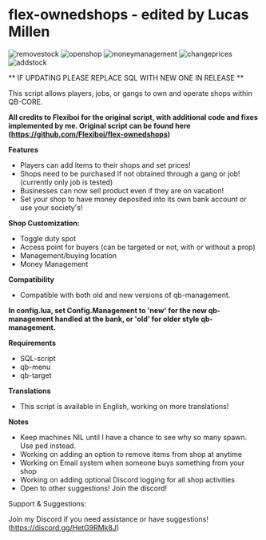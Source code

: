 # flex-ownedshops - edited by Lucas Millen

![removestock](https://github.com/Lucasmillen1/flex-ownedshops/assets/145896347/62955688-9796-4b4c-8ed4-74f76c083127)
![openshop](https://github.com/Lucasmillen1/flex-ownedshops/assets/145896347/153d027c-a121-40d0-ab13-2666faa35d40)
![moneymanagement](https://github.com/Lucasmillen1/flex-ownedshops/assets/145896347/c37aafa1-feec-416c-bb89-256b977ef984)
![changeprices](https://github.com/Lucasmillen1/flex-ownedshops/assets/145896347/51dee160-1dd2-431e-b348-0cff56b0f6f9)
![addstock](https://github.com/Lucasmillen1/flex-ownedshops/assets/145896347/39de9d98-4acd-48f4-9d24-fb03f988d344)


** IF UPDATING PLEASE REPLACE SQL WITH NEW ONE IN RELEASE ** 

This script allows players, jobs, or gangs to own and operate shops within QB-CORE.

**All credits to Flexiboi for the original script, with additional code and fixes implemented by me. Original script can be found here (https://github.com/Flexiboi/flex-ownedshops)**

**Features**

- Players can add items to their shops and set prices!
- Shops need to be purchased if not obtained through a gang or job! (currently only job is tested)
- Businesses can now sell product even if they are on vacation!
- Set your shop to have money deposited into its own bank account or use your society's!

**Shop Customization:**

- Toggle duty spot
- Access point for buyers (can be targeted or not, with or without a prop)
- Management/buying location
- Money Management

**Compatibility**

- Compatible with both old and new versions of qb-management.

**In config.lua, set Config.Management to 'new' for the new qb-management handled at the bank, or 'old' for older style qb-management.**

**Requirements**
- SQL-script
- qb-menu
- qb-target

**Translations**

- This script is available in English, working on more translations! 

**Notes**
- Keep machines NIL until I have a chance to see why so many spawn. Use ped instead.
- Working on adding an option to remove items from shop at anytime
- Working on Email system when someone buys something from your shop
- Working on adding optional Discord logging for all shop activities
- Open to other suggestions! Join the discord!

Support & Suggestions:

Join my Discord if you need assistance or have suggestions! (https://discord.gg/HetG9RMk8J)
